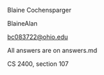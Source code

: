 Blaine Cochensparger

BlaineAlan

bc083722@ohio.edu

All answers are on answers.md

CS 2400, section 107

